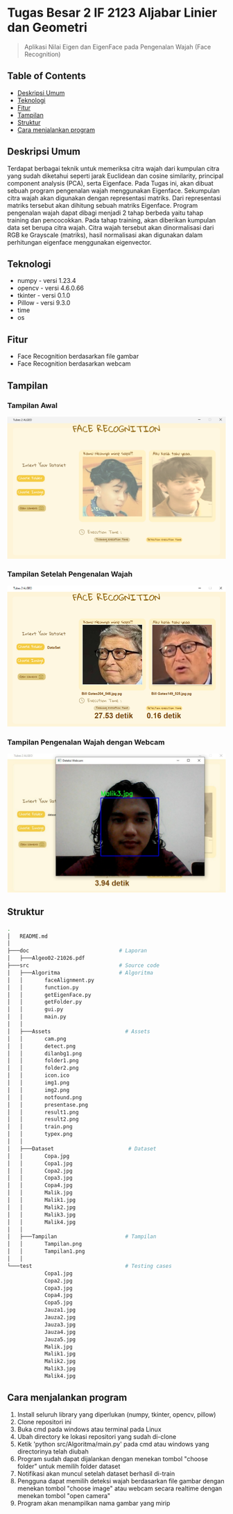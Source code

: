 # Tugas Besar 2 IF 2123 Aljabar Linier dan Geometri
> Aplikasi Nilai Eigen dan EigenFace pada Pengenalan Wajah (Face Recognition)

## Table of Contents
* [Deskripsi Umum](#deskripsi-umum)
* [Teknologi](#teknologi)
* [Fitur](#fitur)
* [Tampilan](#tampilan)
* [Struktur](#struktur)
* [Cara menjalankan program](#cara-menjalankan-program)


## Deskripsi Umum
Terdapat berbagai teknik untuk memeriksa citra wajah dari kumpulan citra yang sudah diketahui seperti jarak Euclidean dan cosine similarity,  principal component analysis (PCA), serta Eigenface. Pada Tugas ini, akan dibuat sebuah program pengenalan wajah menggunakan Eigenface. Sekumpulan citra wajah akan digunakan dengan representasi matriks. Dari representasi matriks tersebut akan dihitung sebuah matriks Eigenface. Program pengenalan wajah dapat dibagi menjadi 2 tahap berbeda yaitu tahap training dan pencocokkan. Pada tahap training, akan diberikan kumpulan data set berupa citra wajah. Citra wajah tersebut akan dinormalisasi dari RGB ke Grayscale (matriks), hasil normalisasi akan digunakan dalam perhitungan eigenface menggunakan eigenvector.


## Teknologi
- numpy     -   versi 1.23.4
- opencv    -   versi 4.6.0.66
- tkinter   -   versi 0.1.0
- Pillow    -   versi 9.3.0
- time
- os


## Fitur
- Face Recognition berdasarkan file gambar
- Face Recognition berdasarkan webcam


## Tampilan
### Tampilan Awal
![Tampilan.png]( src/Tampilan/Tampilan.png )

### Tampilan Setelah Pengenalan Wajah
![Tampilan1.png]( src/Tampilan/Tampilan1.png )

### Tampilan Pengenalan Wajah dengan Webcam
![Tampilan2.png]( src/Tampilan/Tampilan2.png )


## Struktur
```bash
.
│   README.md
│
├───doc                             # Laporan
│   ├───Algeo02-21026.pdf
├───src                             # Source code
│   ├───Algoritma                   # Algoritma
│   │       faceAlignment.py
│   │       function.py
│   │       getEigenFace.py
│   │       getFolder.py
│   │       gui.py
│   │       main.py
│   │
│   ├───Assets                        # Assets
│   │       cam.png
│   │       detect.png
│   │       dilanbg1.png
│   │       folder1.png
│   │       folder2.png
│   │       icon.ico
│   │       img1.png
│   │       img2.png
│   │       notfound.png
│   │       presentase.png
│   │       result1.png
│   │       result2.png
│   │       train.png
│   │       typex.png
│   │
│   ├───Dataset                        # Dataset   
│   │       Copa.jpg
│   │       Copa1.jpg
│   │       Copa2.jpg
│   │       Copa3.jpg
│   │       Copa4.jpg
│   │       Malik.jpg
│   │       Malik1.jpg
│   │       Malik2.jpg
│   │       Malik3.jpg
│   │       Malik4.jpg
│   │
│   ├───Tampilan                      # Tampilan
│   │       Tampilan.png
│   │       Tampilan1.png
│   │       
└───test                              # Testing cases
            Copa1.jpg
            Copa2.jpg
            Copa3.jpg
            Copa4.jpg
            Copa5.jpg
            Jauza1.jpg
            Jauza2.jpg
            Jauza3.jpg
            Jauza4.jpg
            Jauza5.jpg
            Malik.jpg
            Malik1.jpg
            Malik2.jpg
            Malik3.jpg
            Malik4.jpg

```

## Cara menjalankan program
1. Install seluruh library yang diperlukan (numpy, tkinter, opencv, pillow)
2. Clone repositori ini
3. Buka cmd pada windows atau terminal pada Linux
4. Ubah directory ke lokasi repositori yang sudah di-clone
5. Ketik 'python src/Algoritma/main.py' pada cmd atau windows yang directorinya telah diubah
6. Program sudah dapat dijalankan dengan menekan tombol "choose folder" untuk memilih folder dataset
7. Notifikasi akan muncul setelah dataset berhasil di-train
8. Pengguna dapat memilih deteksi wajah berdasarkan file gambar dengan menekan tombol "choose image"
    atau webcam secara realtime dengan menekan tombol "open camera"
9. Program akan menampilkan nama gambar yang mirip

